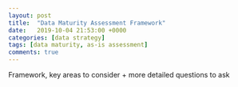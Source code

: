 ```yaml
---
layout: post
title:  "Data Maturity Assessment Framework"
date:   2019-10-04 21:53:00 +0000
categories: [data strategy]
tags: [data maturity, as-is assessment]
comments: true
---
```


Framework, key areas to consider + more detailed questions to ask
